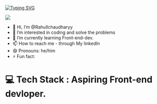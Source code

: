 [![Typing SVG](https://readme-typing-svg.demolab.com?font=Fira+Code&pause=1000&random=false&width=435&lines=Hey+!!+I'm+Rahul+%E2%9A%A1;Aspiring+Computer+Science+Learner+%F0%9F%93%88)](https://git.io/typing-svg)


[![](https://visitcount.itsvg.in/api?id=Rahullchaudharyy&label=Profile%20Views&color=0&pretty=true)](https://visitcount.itsvg.in)


- 👋 Hi, I’m @Rahullchaudharyy
- 👀 I’m interested in coding and solve the problems
- 🌱 I’m currently learning Front-end-dev.
- 📫 How to reach me - through My linkedIn 
- 😄 Pronouns: he/him
- ⚡ Fun fact:

 <h1>💻 Tech Stack : Aspiring Front-end devloper. </h1>


<!---
Rahullchaudharyy/Rahullchaudharyy is a ✨ special ✨ repository because its `README.md` (this file) appears on your GitHub profile.
You can click the Preview link to take a look at your changes.
--->
